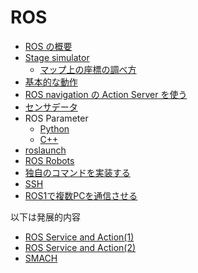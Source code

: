 # ROS

- [ROS の概要](basics_01.md)
- [Stage simulator](./stage_simulator/Home.md)
  - [マップ上の座標の調べ方](./how_to_get_coordinates.md)
- [基本的な動作](./basic_behaviors/Home.md)
- [ROS navigation の Action Server を使う](./navigation_action_server/Home.md)
- [センサデータ](./sensor_data/Home.md)
- ROS Parameter
  - [Python](parameter_py.md)
  - [C++](parameter_cpp.md)
- [roslaunch](roslaunch.md)
- [ROS Robots](./robots/Home.md)
- [独自のコマンドを実装する](./recv_commands.md)
- [SSH](./ssh.md)
- [ROS1で複数PCを通信させる](basics_02.md)

以下は発展的内容

- [ROS Service and Action(1)](service_action_01.md)
- [ROS Service and Action(2)](service_action_02.md)
- [SMACH](./smach/Home.md)
